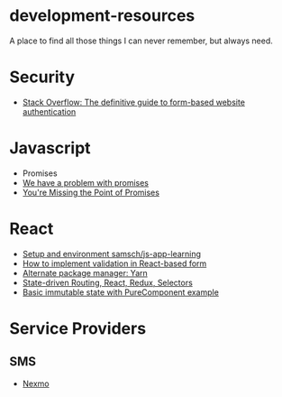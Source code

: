 # development-resources
A place to find all those things I can never remember, but always need.

# Security
- [Stack Overflow: The definitive guide to form-based website authentication](http://stackoverflow.com/questions/549/the-definitive-guide-to-form-based-website-authentication?rq=1)


# Javascript
- Promises
 - [We have a problem with promises](https://pouchdb.com/2015/05/18/we-have-a-problem-with-promises.html)
 - [You're Missing the Point of Promises](https://blog.domenic.me/youre-missing-the-point-of-promises/)

# React
- [Setup and environment samsch/js-app-learning](https://github.com/samsch/js-app-learning)
- [How to implement validation in React-based form](https://gist.github.com/samsch/fdc503902a66a7b577420b29bcdac843)
- [Alternate package manager: Yarn](https://yarnpkg.com/)
- [State-driven Routing, React, Redux, Selectors](http://www.thinkloop.com/article/state-driven-routing-react-redux-selectors/)
- [Basic immutable state with PureComponent example](http://codepen.io/anon/pen/ryOvwG?editors=0011)

# Service Providers

## SMS
- [Nexmo](https://www.nexmo.com/products/sms/)
